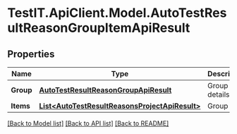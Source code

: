 # TestIT.ApiClient.Model.AutoTestResultReasonGroupItemApiResult

## Properties

Name | Type | Description | Notes
------------ | ------------- | ------------- | -------------
**Group** | [**AutoTestResultReasonGroupApiResult**](AutoTestResultReasonGroupApiResult.md) | Group details | [optional] 
**Items** | [**List&lt;AutoTestResultReasonsProjectApiResult&gt;**](AutoTestResultReasonsProjectApiResult.md) | Group data | 

[[Back to Model list]](../README.md#documentation-for-models) [[Back to API list]](../README.md#documentation-for-api-endpoints) [[Back to README]](../README.md)

